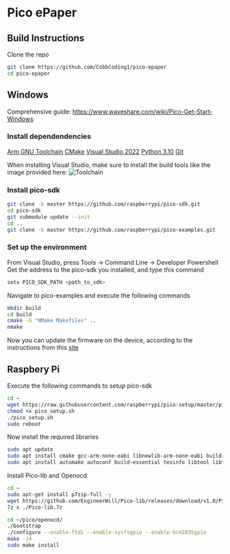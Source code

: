 # Pico ePaper

## Build Instructions

Clone the repo
```sh
git clone https://github.com/CobbCoding1/pico-epaper
cd pico-epaper
```

## Windows

Comprehensive guide: https://www.waveshare.com/wiki/Pico-Get-Start-Windows

### Install dependendencies
[Arm GNU Toolchain](https://developer.arm.com/downloads/-/arm-gnu-toolchain-downloads)
[CMake](https://cmake.org/download/)
[Visual Studio 2022](https://visualstudio.microsoft.com/downloads/#build-tools-for-visual-studio-2022)
[Python 3.10](https://www.python.org/downloads/windows/)
[Git](https://git-scm.com/download/win)

When installing Visual Studio, make sure to install the build tools like the image provided here:
![Toolchain](https://www.waveshare.com/w/upload/c/c7/Visual_Studio_2022.png)

### Install pico-sdk
```sh
git clone -b master https://github.com/raspberrypi/pico-sdk.git
cd pico-sdk
git submodule update --init
cd ..
git clone -b master https://github.com/raspberrypi/pico-examples.git
```

### Set up the environment
From Visual Studio, press Tools -> Command Line -> Developer Powershell
Get the address to the pico-sdk you installed, and type this command
```sh
setx PICO_SDK_PATH <path_to_sdk>
```
Navigate to pico-examples and execute the following commands
```sh
mkdir build
cd build
cmake -G "NMake Makefiles" ..
nmake
```

Now you can update the firmware on the device, according to the instructions from this 
[site](https://www.waveshare.com/wiki/Pico-Get-Start-Windows#Download_the_Firmware)

## Raspbery Pi
Execute the following commands to setup pico-sdk
```sh
cd ~
wget https://raw.githubusercontent.com/raspberrypi/pico-setup/master/pico_setup.sh 
chmod +x pico_setup.sh
./pico_setup.sh
sudo reboot
```

Now install the required libraries
```sh
sudo apt update
sudo apt install cmake gcc-arm-none-eabi libnewlib-arm-none-eabi build-essential -y
sudo apt install automake autoconf build-essential texinfo libtool libftdi-dev libusb-1.0-0-dev -y
```
Install Pico-lib and Openocd
```sh
cd ~
sudo apt-get install p7zip-full -y
wget https://github.com/EngineerWill/Pico-lib/releases/download/v1.0/Pico-lib.7z
7z x ./Pico-lib.7z

cd ~/pico/openocd/
./bootstrap
./configure --enable-ftdi --enable-sysfsgpio --enable-bcm2835gpio
make -j4
sudo make install
```

